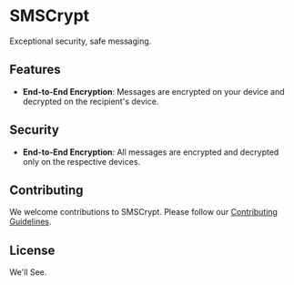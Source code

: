 # SMSCrypt
Exceptional security, safe messaging. 

## Features

- **End-to-End Encryption**: Messages are encrypted on your device and decrypted on the recipient's device.

## Security

- **End-to-End Encryption**: All messages are encrypted and decrypted only on the respective devices.

## Contributing

We welcome contributions to SMSCrypt. Please follow our [Contributing Guidelines](CONTRIBUTING.md).

## License

We'll See.
